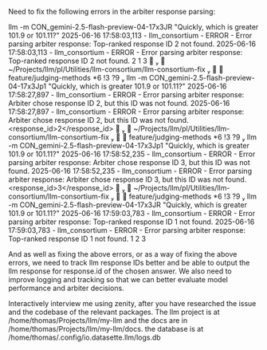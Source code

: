 Need to fix the following errors in the arbiter response parsing:

llm -m CON_gemini-2.5-flash-preview-04-17x3JR "Quickly, which is greater 101.9 or 101.11?"
2025-06-16 17:58:03,113 - llm_consortium - ERROR - Error parsing arbiter response: Top-ranked response ID 2 not found.
2025-06-16 17:58:03,113 - llm_consortium - ERROR - Error parsing arbiter response: Top-ranked response ID 2 not found.
<ranking>
    <rank position="1">2</rank>
    <rank position="2">1</rank>
    <rank position="3">3</rank>
</ranking>
    ~/Projects/llm/pl/Utilities/llm-consortium/llm-consortium-fix    feature/judging-methods *6 !3 ?9  llm -m CON_gemini-2.5-flash-preview-04-17x3Jp1 "Quickly, which is greater 101.9 or 101.11?"
2025-06-16 17:58:27,897 - llm_consortium - ERROR - Error parsing arbiter response: Arbiter chose response ID 2, but this ID was not found.
2025-06-16 17:58:27,897 - llm_consortium - ERROR - Error parsing arbiter response: Arbiter chose response ID 2, but this ID was not found.
<winner>
    <response_id>2</response_id>
</winner>
    ~/Projects/llm/pl/Utilities/llm-consortium/llm-consortium-fix    feature/judging-methods *6 !3 ?9  llm -m CON_gemini-2.5-flash-preview-04-17x3Jp1 "Quickly, which is greater 101.9 or 101.11?"
2025-06-16 17:58:52,235 - llm_consortium - ERROR - Error parsing arbiter response: Arbiter chose response ID 3, but this ID was not found.
2025-06-16 17:58:52,235 - llm_consortium - ERROR - Error parsing arbiter response: Arbiter chose response ID 3, but this ID was not found.
<winner>
    <response_id>3</response_id>
</winner>
    ~/Projects/llm/pl/Utilities/llm-consortium/llm-consortium-fix    feature/judging-methods *6 !3 ?9  llm -m CON_gemini-2.5-flash-preview-04-17x3JR "Quickly, which is greater 101.9 or 101.11?" 
2025-06-16 17:59:03,783 - llm_consortium - ERROR - Error parsing arbiter response: Top-ranked response ID 1 not found.
2025-06-16 17:59:03,783 - llm_consortium - ERROR - Error parsing arbiter response: Top-ranked response ID 1 not found.
<ranking>
    <rank position="1">1</rank>
    <rank position="2">2</rank>
    <rank position="3">3</rank>
</ranking>


And as well as fixing the above errors, or as a way of fixing the above errors, we need to track llm response IDs better and be able to output the llm response for response.id of the chosen answer. We also need to improve logging and tracking so that we can better evaluate model performance and arbiter decisions.

Interactively interview me using zenity, after you have researched the issue and the codebase of the relevant packages. The llm project is at /home/thomas/Projects/llm/my-llm and the docs are in /home/thomas/Projects/llm/my-llm/docs. 
the database is at /home/thomas/.config/io.datasette.llm/logs.db